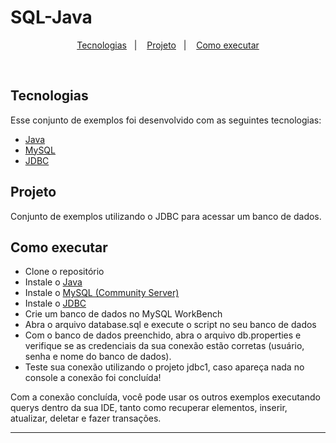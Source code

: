 # SQL-Java


<p align="center">
  <a href="#-tecnologias">Tecnologias</a>&nbsp;&nbsp;&nbsp;|&nbsp;&nbsp;&nbsp;
  <a href="#-projeto">Projeto</a>&nbsp;&nbsp;&nbsp;|&nbsp;&nbsp;&nbsp;
  <a href="#-como-executar">Como executar</a>
</p>

<br>

## Tecnologias

Esse conjunto de exemplos foi desenvolvido com as seguintes tecnologias:

- [Java](https://reactjs.org)
- [MySQL](https://www.mysql.com/)
- [JDBC](https://dev.mysql.com/downloads/connector/j/?os=26)

## Projeto

Conjunto de exemplos utilizando o JDBC para acessar um banco de dados.

## Como executar

- Clone o repositório
- Instale o [Java](https://www.java.com/en/)
- Instale o [MySQL (Community Server)](https://dev.mysql.com/downloads/mysql/)
- Instale o [JDBC](https://dev.mysql.com/downloads/connector/j/?os=26)
- Crie um banco de dados no MySQL WorkBench
- Abra o arquivo database.sql e execute o script no seu banco de dados
- Com o banco de dados preenchido, abra o arquivo db.properties e verifique se 
as credenciais da sua conexão estão corretas (usuário, senha e nome do banco de dados).
- Teste sua conexão utilizando o projeto jdbc1, caso apareça nada no console a conexão foi concluída!

Com a conexão concluída, você pode usar os outros exemplos executando querys dentro da sua IDE, tanto como
recuperar elementos, inserir, atualizar, deletar e fazer transações.


---

